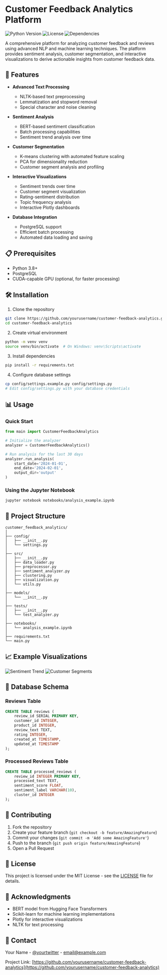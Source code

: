 # Customer Feedback Analytics Platform

![Python Version](https://img.shields.io/badge/python-3.8%2B-blue)
![License](https://img.shields.io/badge/license-MIT-green)
![Dependencies](https://img.shields.io/badge/dependencies-up%20to%20date-brightgreen)

A comprehensive platform for analyzing customer feedback and reviews using advanced NLP and machine learning techniques. The platform provides sentiment analysis, customer segmentation, and interactive visualizations to derive actionable insights from customer feedback data.

## 🚀 Features

- **Advanced Text Processing**
  - NLTK-based text preprocessing
  - Lemmatization and stopword removal
  - Special character and noise cleaning

- **Sentiment Analysis**
  - BERT-based sentiment classification
  - Batch processing capabilities
  - Sentiment trend analysis over time

- **Customer Segmentation**
  - K-means clustering with automated feature scaling
  - PCA for dimensionality reduction
  - Customer segment analysis and profiling

- **Interactive Visualizations**
  - Sentiment trends over time
  - Customer segment visualization
  - Rating-sentiment distribution
  - Topic frequency analysis
  - Interactive Plotly dashboards

- **Database Integration**
  - PostgreSQL support
  - Efficient batch processing
  - Automated data loading and saving

## 📋 Prerequisites

- Python 3.8+
- PostgreSQL
- CUDA-capable GPU (optional, for faster processing)

## 🛠️ Installation

1. Clone the repository
```bash
git clone https://github.com/yourusername/customer-feedback-analytics.git
cd customer-feedback-analytics
```

2. Create virtual environment
```bash
python -m venv venv
source venv/bin/activate  # On Windows: venv\Scripts\activate
```

3. Install dependencies
```bash
pip install -r requirements.txt
```

4. Configure database settings
```bash
cp config/settings.example.py config/settings.py
# Edit config/settings.py with your database credentials
```

## 📊 Usage

### Quick Start
```python
from main import CustomerFeedbackAnalytics

# Initialize the analyzer
analyzer = CustomerFeedbackAnalytics()

# Run analysis for the last 30 days
analyzer.run_analysis(
    start_date='2024-01-01',
    end_date='2024-02-01',
    output_dir='output'
)
```

### Using the Jupyter Notebook
```bash
jupyter notebook notebooks/analysis_example.ipynb
```

## 📁 Project Structure
```
customer_feedback_analytics/
│
├── config/
│   ├── __init__.py
│   └── settings.py
│
├── src/
│   ├── __init__.py
│   ├── data_loader.py
│   ├── preprocessor.py
│   ├── sentiment_analyzer.py
│   ├── clustering.py
│   ├── visualization.py
│   └── utils.py
│
├── models/
│   └── __init__.py
│
├── tests/
│   ├── __init__.py
│   └── test_analyzer.py
│
├── notebooks/
│   └── analysis_example.ipynb
│
├── requirements.txt
└── main.py
```

## 📈 Example Visualizations

![Sentiment Trend](https://your-image-host.com/sentiment_trend.png)
![Customer Segments](https://your-image-host.com/customer_segments.png)

## 📝 Database Schema

### Reviews Table
```sql
CREATE TABLE reviews (
    review_id SERIAL PRIMARY KEY,
    customer_id INTEGER,
    product_id INTEGER,
    review_text TEXT,
    rating INTEGER,
    created_at TIMESTAMP,
    updated_at TIMESTAMP
);
```

### Processed Reviews Table
```sql
CREATE TABLE processed_reviews (
    review_id INTEGER PRIMARY KEY,
    processed_text TEXT,
    sentiment_score FLOAT,
    sentiment_label VARCHAR(10),
    cluster_id INTEGER
);
```

## 🤝 Contributing

1. Fork the repository
2. Create your feature branch (`git checkout -b feature/AmazingFeature`)
3. Commit your changes (`git commit -m 'Add some AmazingFeature'`)
4. Push to the branch (`git push origin feature/AmazingFeature`)
5. Open a Pull Request

## 📄 License

This project is licensed under the MIT License - see the [LICENSE](LICENSE) file for details.

## 🙏 Acknowledgments

- BERT model from Hugging Face Transformers
- Scikit-learn for machine learning implementations
- Plotly for interactive visualizations
- NLTK for text processing

## 📧 Contact

Your Name - [@yourtwitter](https://twitter.com/yourtwitter) - email@example.com

Project Link: [https://github.com/yourusername/customer-feedback-analytics](https://github.com/yourusername/customer-feedback-analytics)
